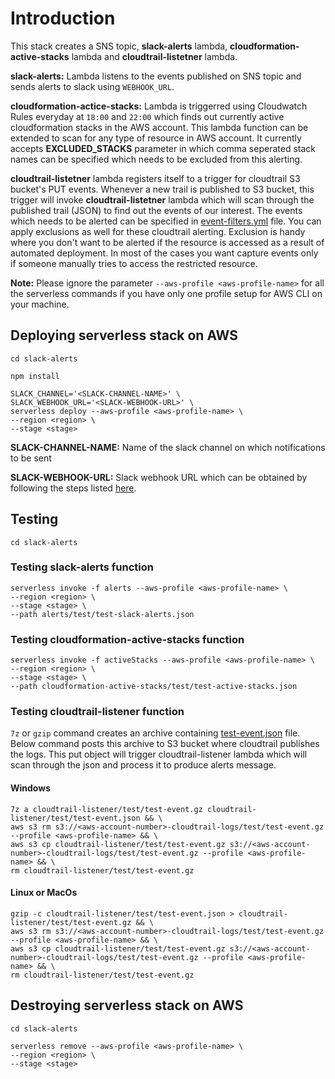 # Introduction
This stack creates a SNS topic, **slack-alerts** lambda, **cloudformation-active-stacks** lambda and **cloudtrail-listetner** lambda.

**slack-alerts:** Lambda listens to the events published on SNS topic and sends alerts to slack using `WEBHOOK_URL`. 

**cloudformation-actice-stacks:** Lambda is triggerred using Cloudwatch Rules everyday at `18:00` and `22:00` which finds out currently active cloudformation stacks in the AWS account. This lambda function can be extended to scan for any type of resource in AWS account. It currently accepts **EXCLUDED_STACKS** parameter in which comma seperated stack names can be specified which needs to be excluded from this alerting.

**cloudtrail-listetner** lambda registers itself to a trigger for cloudtrail S3 bucket's PUT events. Whenever a new trail is published to S3 bucket, this trigger will invoke **cloudtrail-listetner** lambda which will scan through the published trail (JSON) to find out the events of our interest. The events which needs to be alerted can be specified in [event-filters.yml](cloudtrail-listener/event-filters.yml) file. You can apply exclusions as well for these cloudtrail alerting. Exclusion is handy where you don't want to be alerted if the resource is accessed as a result of automated deployment. In most of the cases you want capture events only if someone manually tries to access the restricted resource.


**Note:** Please ignore the parameter ```--aws-profile <aws-profile-name>``` for all the serverless commands if you have only one profile setup for AWS CLI on your machine.

## Deploying serverless stack on AWS
```
cd slack-alerts
```

```
npm install

SLACK_CHANNEL='<SLACK-CHANNEL-NAME>' \
SLACK_WEBHOOK_URL='<SLACK-WEBHOOK-URL>' \
serverless deploy --aws-profile <aws-profile-name> \
--region <region> \
--stage <stage>
```

**SLACK-CHANNEL-NAME:** Name of the slack channel on which notifications to be sent

**SLACK-WEBHOOK-URL:** Slack webhook URL which can be obtained by following the steps listed [here](https://medium.com/@krishnakuntala/aws-codepipeline-slack-integration-41dfaff2414e#bc60).

## Testing
```
cd slack-alerts
```
### Testing slack-alerts function
```
serverless invoke -f alerts --aws-profile <aws-profile-name> \
--region <region> \
--stage <stage> \
--path alerts/test/test-slack-alerts.json
```

### Testing cloudformation-active-stacks function
```
serverless invoke -f activeStacks --aws-profile <aws-profile-name> \
--region <region> \
--stage <stage> \
--path cloudformation-active-stacks/test/test-active-stacks.json
```

### Testing cloudtrail-listener function
`7z` or `gzip` command creates an archive containing [test-event.json](test/test-event.json) file. Below command posts this archive to S3 bucket where cloudtrail publishes the logs. This put object will trigger cloudtrail-listener lambda which will scan through the json and process it to produce alerts message.

#### Windows
```
7z a cloudtrail-listener/test/test-event.gz cloudtrail-listener/test/test-event.json && \
aws s3 rm s3://<aws-account-number>-cloudtrail-logs/test/test-event.gz --profile <aws-profile-name> && \
aws s3 cp cloudtrail-listener/test/test-event.gz s3://<aws-account-number>-cloudtrail-logs/test/test-event.gz --profile <aws-profile-name> && \
rm cloudtrail-listener/test/test-event.gz
```

#### Linux or MacOs
```
gzip -c cloudtrail-listener/test/test-event.json > cloudtrail-listener/test/test-event.gz && \
aws s3 rm s3://<aws-account-number>-cloudtrail-logs/test/test-event.gz --profile <aws-profile-name> && \
aws s3 cp cloudtrail-listener/test/test-event.gz s3://<aws-account-number>-cloudtrail-logs/test/test-event.gz --profile <aws-profile-name> && \
rm cloudtrail-listener/test/test-event.gz
```

## Destroying serverless stack on AWS
```
cd slack-alerts
```
```
serverless remove --aws-profile <aws-profile-name> \
--region <region> \
--stage <stage>
```
